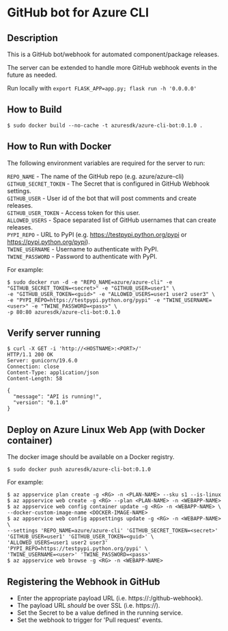 GitHub bot for Azure CLI
========================

Description
-----------
This is a GitHub bot/webhook for automated component/package releases.

The server can be extended to handle more GitHub webhook events in the future as needed.


Run locally with `export FLASK_APP=app.py; flask run -h '0.0.0.0'`

How to Build
------------
```
$ sudo docker build --no-cache -t azuresdk/azure-cli-bot:0.1.0 .
```

How to Run with Docker
----------------------
The following environment variables are required for the server to run:

`REPO_NAME` - The name of the GitHub repo (e.g. azure/azure-cli)
`GITHUB_SECRET_TOKEN` - The Secret that is configured in GitHub Webhook settings.  
`GITHUB_USER` - User id of the bot that will post comments and create releases.  
`GITHUB_USER_TOKEN` - Access token for this user.  
`ALLOWED_USERS` - Space separated list of GitHub usernames that can create releases.  
`PYPI_REPO` - URL to PyPI (e.g. https://testpypi.python.org/pypi or https://pypi.python.org/pypi).  
`TWINE_USERNAME` - Username to authenticate with PyPI.  
`TWINE_PASSWORD` - Password to authenticate with PyPI.

For example:

```
$ sudo docker run -d -e "REPO_NAME=azure/azure-cli" -e "GITHUB_SECRET_TOKEN=<secret>" -e "GITHUB_USER=user1" \
-e "GITHUB_USER_TOKEN=<guid>" -e "ALLOWED_USERS=user1 user2 user3" \
-e "PYPI_REPO=https://testpypi.python.org/pypi" -e "TWINE_USERNAME=<user>" -e "TWINE_PASSWORD=<pass>" \
-p 80:80 azuresdk/azure-cli-bot:0.1.0
```


Verify server running
---------------------
```
$ curl -X GET -i 'http://<HOSTNAME>:<PORT>/'
HTTP/1.1 200 OK
Server: gunicorn/19.6.0
Connection: close
Content-Type: application/json
Content-Length: 58

{
  "message": "API is running!", 
  "version": "0.1.0"
}
```


Deploy on Azure Linux Web App (with Docker container)
-----------------------------------------------------
The docker image should be available on a Docker registry.

```
$ sudo docker push azuresdk/azure-cli-bot:0.1.0
```


For example:

```
$ az appservice plan create -g <RG> -n <PLAN-NAME> --sku s1 --is-linux
$ az appservice web create -g <RG> --plan <PLAN-NAME> -n <WEBAPP-NAME>
$ az appservice web config container update -g <RG> -n <WEBAPP-NAME> \
--docker-custom-image-name <DOCKER-IMAGE-NAME>
$ az appservice web config appsettings update -g <RG> -n <WEBAPP-NAME> \
--settings 'REPO_NAME=azure/azure-cli' 'GITHUB_SECRET_TOKEN=<secret>' 'GITHUB_USER=user1' 'GITHUB_USER_TOKEN=<guid>' \
'ALLOWED_USERS=user1 user2 user3' 'PYPI_REPO=https://testpypi.python.org/pypi' \
'TWINE_USERNAME=<user>' 'TWINE_PASSWORD=<pass>'
$ az appservice web browse -g <RG> -n <WEBAPP-NAME>
```


Registering the Webhook in GitHub
---------------------------------

- Enter the appropriate payload URL (i.e. https://<HOSTNAME>:<PORT>/github-webhook).
- The payload URL *should* be over SSL (i.e. https://).
- Set the Secret to be a value defined in the running service.
- Set the webhook to trigger for 'Pull request' events.
